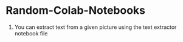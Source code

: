 # Random-Colab-Notebooks

1. You can extract text from a given picture using the text extractor notebook file
